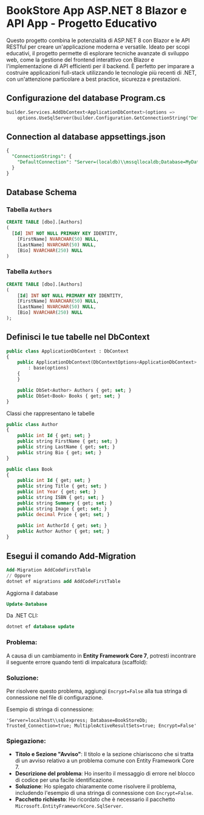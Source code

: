 # BookStore App ASP.NET 8 Blazor e API App - Progetto Educativo

Questo progetto combina le potenzialità di ASP.NET 8 con Blazor e le API RESTful per creare un'applicazione moderna e versatile. Ideato per scopi educativi, il progetto permette di esplorare tecniche avanzate di sviluppo web, come la gestione del frontend interattivo con Blazor e l'implementazione di API efficienti per il backend. È perfetto per imparare a costruire applicazioni full-stack utilizzando le tecnologie più recenti di .NET, con un'attenzione particolare a best practice, sicurezza e prestazioni.

## Configurazione del database Program.cs
```sql
builder.Services.AddDbContext<ApplicationDbContext>(options =>
    options.UseSqlServer(builder.Configuration.GetConnectionString("DefaultConnection")));
```
## Connection al database appsettings.json

```sql
{
  "ConnectionStrings": {
    "DefaultConnection": "Server=(localdb)\\mssqllocaldb;Database=MyDatabase;Trusted_Connection=True;"
  }
}
```

## Database Schema

### Tabella `Authors`
```sql
CREATE TABLE [dbo].[Authors]
(
  [Id] INT NOT NULL PRIMARY KEY IDENTITY, 
    [FirstName] NVARCHAR(50) NULL, 
    [LastName] NVARCHAR(50) NULL, 
    [Bio] NVARCHAR(250) NULL
)
```
### Tabella `Authors`

```sql
CREATE TABLE [dbo].[Authors]
(
    [Id] INT NOT NULL PRIMARY KEY IDENTITY, 
    [FirstName] NVARCHAR(50) NULL, 
    [LastName] NVARCHAR(50) NULL, 
    [Bio] NVARCHAR(250) NULL
);
```

## Definisci le tue tabelle nel DbContext

```sql
public class ApplicationDbContext : DbContext
{
    public ApplicationDbContext(DbContextOptions<ApplicationDbContext> options)
        : base(options)
    {
    }

    public DbSet<Author> Authors { get; set; }
    public DbSet<Book> Books { get; set; }
}

```
Classi che rappresentano le tabelle 

```sql
public class Author
{
    public int Id { get; set; }
    public string FirstName { get; set; }
    public string LastName { get; set; }
    public string Bio { get; set; }
}

public class Book
{
    public int Id { get; set; }
    public string Title { get; set; }
    public int Year { get; set; }
    public string ISBN { get; set; }
    public string Summary { get; set; }
    public string Image { get; set; }
    public decimal Price { get; set; }
    
    public int AuthorId { get; set; }
    public Author Author { get; set; }
}

```
## Esegui il comando Add-Migration

```sql
Add-Migration AddCodeFirstTable
// Oppure
dotnet ef migrations add AddCodeFirstTable
```

Aggiorna il database
```sql
Update-Database
```
Da .NET CLI:

```sql
dotnet ef database update
```
### Problema:
A causa di un cambiamento in **Entity Framework Core 7**, potresti incontrare il seguente errore quando tenti di impalcatura (scaffold):

### Soluzione:
Per risolvere questo problema, aggiungi `Encrypt=False` alla tua stringa di connessione nel file di configurazione. 

Esempio di stringa di connessione:

```plaintext
'Server=localhost\\sqlexpress; Database=BookStoreDb; Trusted_Connection=true; MultipleActiveResultSets=true; Encrypt=False'
```

### Spiegazione:

- **Titolo e Sezione "Avviso"**: Il titolo e la sezione chiariscono che si tratta di un avviso relativo a un problema comune con Entity Framework Core 7.
- **Descrizione del problema**: Ho inserito il messaggio di errore nel blocco di codice per una facile identificazione.
- **Soluzione**: Ho spiegato chiaramente come risolvere il problema, includendo l'esempio di una stringa di connessione con `Encrypt=False`.
- **Pacchetto richiesto**: Ho ricordato che è necessario il pacchetto `Microsoft.EntityFrameworkCore.SqlServer`.

```sql
```

```sql
```
